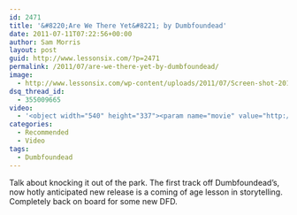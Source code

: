 ```yaml
---
id: 2471
title: '&#8220;Are We There Yet&#8221; by Dumbfoundead'
date: 2011-07-11T07:22:56+00:00
author: Sam Morris
layout: post
guid: http://www.lessonsix.com/?p=2471
permalink: /2011/07/are-we-there-yet-by-dumbfoundead/
image:
  - http://www.lessonsix.com/wp-content/uploads/2011/07/Screen-shot-2011-07-12-at-07.14.14.png
dsq_thread_id:
  - 355009665
video:
  - '<object width="540" height="337"><param name="movie" value="http://www.youtube.com/v/BvX-eYO1UKM?version=3&amp;hl=en_GB"></param><param name="allowFullScreen" value="true"></param><param name="allowscriptaccess" value="always"></param><embed src="http://www.youtube.com/v/BvX-eYO1UKM?version=3&amp;hl=en_GB" type="application/x-shockwave-flash" width="540" height="337" allowscriptaccess="always" allowfullscreen="true"></embed></object>'
categories:
  - Recommended
  - Video
tags:
  - Dumbfoundead
---
```

Talk about knocking it out of the park. The first track off Dumbfoundead&#8217;s, now hotly anticipated new release is a coming of age lesson in storytelling. Completely back on board for some new DFD.